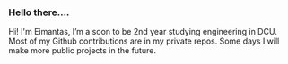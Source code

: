 ### Hello there....

Hi! I'm Eimantas, I’m a soon to be 2nd year studying engineering in DCU. Most of my Github contributions are in my private repos. Some days I will make more public projects in the future.

